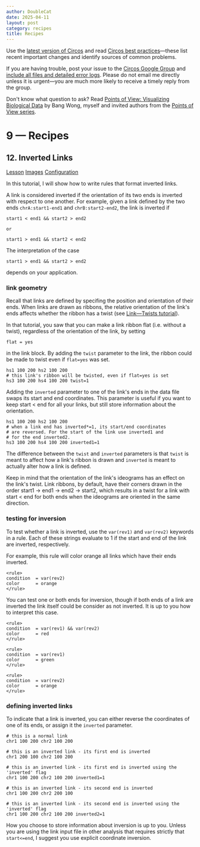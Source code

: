 ```yaml
---
author: DoubleCat
date: 2025-04-11
layout: post
category: recipes
title: Recipes
---
```


Use the [latest version of Circos](/software/download/circos/) and read
[Circos best
practices](/documentation/tutorials/reference/best_practices/)—these list
recent important changes and identify sources of common problems.

If you are having trouble, post your issue to the [Circos Google
Group](https://groups.google.com/group/circos-data-visualization) and [include
all files and detailed error logs](/support/support/). Please do not email me
directly unless it is urgent—you are much more likely to receive a timely
reply from the group.

Don't know what question to ask? Read [Points of View: Visualizing Biological
Data](https://www.nature.com/nmeth/journal/v9/n12/full/nmeth.2258.html) by
Bang Wong, myself and invited authors from the [Points of View
series](https://mk.bcgsc.ca/pointsofview).

# 9 — Recipes

## 12\. Inverted Links

[Lesson](/documentation/tutorials/recipes/inverted_links/lesson)
[Images](/documentation/tutorials/recipes/inverted_links/images)
[Configuration](/documentation/tutorials/recipes/inverted_links/configuration)

In this tutorial, I will show how to write rules that format inverted links.

A link is considered inverted if the orientation of its two ends is inverted
with respect to one another. For example, given a link defined by the two ends
`chrA:start1-end1` and `chrB:start2-end2`, the link is inverted if

    
    
    start1 < end1 && start2 > end2
    
    or
    
    start1 > end1 && start2 < end2
    

The interpretation of the case

    
    
    start1 > end1 && start2 > end2
    

depends on your application.

### link geometry

Recall that links are defined by specifing the position and orientation of
their ends. When links are drawn as ribbons, the relative orientation of the
link's ends affects whether the ribbon has a twist (see [Link—Twists
tutorial](//documentation/tutorials/links/twists)).

In that tutorial, you saw that you can make a link ribbon flat (i.e. without a
twist), regardless of the orientation of the link, by setting

    
    
    flat = yes
    

in the link block. By adding the `twist` parameter to the link, the ribbon
could be made to twist even if `flat=yes` was set.

    
    
    hs1 100 200 hs2 100 200
    # this link's ribbon will be twisted, even if flat=yes is set
    hs3 100 200 hs4 100 200 twist=1
    

Adding the `inverted` parameter to one of the link's ends in the data file
swaps its start and end coordinates. This parameter is useful if you want to
keep start < end for all your links, but still store information about the
orientation.

    
    
    hs1 100 200 hs2 100 200
    # when a link end has inverted*=1, its start/end coordinates
    # are reversed. For the start of the link use inverted1 and
    # for the end inverted2.
    hs3 100 200 hs4 100 200 inverted1=1
    

The difference between the `twist` and `inverted` parameters is that `twist`
is meant to affect how a link's ribbon is drawn and `inverted` is meant to
actually alter how a link is defined.

Keep in mind that the orientation of the link's ideograms has an effect on the
link's twist. Link ribbons, by default, have their corners drawn in the order
start1 -> end1 -> end2 -> start2, which results in a twist for a link with
start < end for both ends when the ideograms are oriented in the same
direction.

### testing for inversion

To test whether a link is inverted, use the `var(rev1)` and `var(rev2)`
keywords in a rule. Each of these strings evaluate to 1 if the start and end
of the link are inverted, respectively.

For example, this rule will color orange all links which have their ends
inverted.

    
    
    <rule>
    condition  = var(rev2)
    color      = orange
    </rule>
    

You can test one or both ends for inversion, though if both ends of a link are
inverted the link itself could be consider as not inverted. It is up to you
how to interpret this case.

    
    
    <rule>
    condition  = var(rev1) && var(rev2)
    color      = red
    </rule>
    
    <rule>
    condition  = var(rev1)
    color      = green
    </rule>
    
    <rule>
    condition  = var(rev2)
    color      = orange
    </rule>
    

### defining inverted links

To indicate that a link is inverted, you can either reverse the coordinates of
one of its ends, or assign it the `inverted` parameter.

    
    
    # this is a normal link
    chr1 100 200 chr2 100 200
    
    # this is an inverted link - its first end is inverted
    chr1 200 100 chr2 100 200
    
    # this is an inverted link - its first end is inverted using the 'inverted' flag
    chr1 100 200 chr2 100 200 inverted1=1
    
    # this is an inverted link - its second end is inverted
    chr1 100 200 chr2 200 100
    
    # this is an inverted link - its second end is inverted using the 'inverted' flag
    chr1 100 200 chr2 100 200 inverted2=1
    

How you choose to store information about inversion is up to you. Unless you
are using the link input file in other analysis that requires strictly that
`start<=end`, I suggest you use explicit coordinate inversion.

